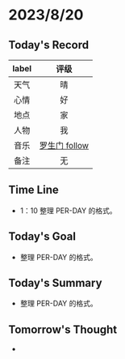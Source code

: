 # 2023/8/20  
## Today's Record
|label|评级|
|:-:|:-:|
|天气|晴|
|心情|好|
|地点|家|
|人物|我|
|音乐|[罗生门 follow](https://music.163.com/song?id=1456890009&userid=568230449)|
|备注|无|

## Time Line
+ 1：10 整理 PER-DAY 的格式。
  
## Today's Goal
+ 整理 PER-DAY 的格式。
  
## Today's Summary
+ 整理 PER-DAY 的格式。

## Tomorrow's Thought
+ 